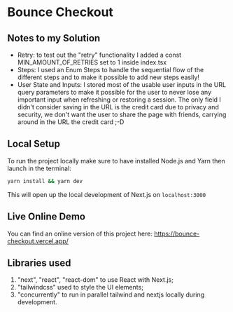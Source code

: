 # Bounce Checkout

## Notes to my Solution

- Retry: to test out the "retry" functionality I added a const MIN_AMOUNT_OF_RETRIES set to 1 inside index.tsx
- Steps: I used an Enum Steps to handle the sequential flow of the different steps and to make it possible to add new steps easily!
- User State and Inputs: I stored most of the usable user inputs in the URL query parameters to make it possible for the user to never lose any important input when refreshing or restoring a session. The only field I didn't consider saving in the URL is the credit card due to privacy and security, we don't want the user to share the page with friends, carrying around in the URL the credit card ;-D

## Local Setup

To run the project locally make sure to have installed Node.js and Yarn then launch in the terminal:

```bash
yarn install && yarn dev
```

This will open up the local development of Next.js on `localhost:3000`

## Live Online Demo

You can find an online version of this project here: https://bounce-checkout.vercel.app/

## Libraries used

1.  "next", "react", "react-dom" to use React with Next.js;
2.  "tailwindcss" used to style the UI elements;
3.  "concurrently" to run in parallel tailwind and nextjs locally during development.
